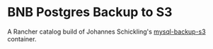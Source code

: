 # BNB Postgres Backup to S3

A Rancher catalog build of Johannes Schickling's [mysql-backup-s3](https://github.com/schickling/dockerfiles/tree/master/mysql-backup-s3) container.
